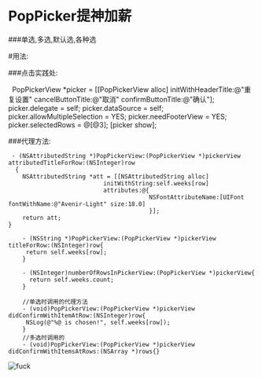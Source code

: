 # PopPicker提神加薪


###单选,多选,默认选,各种选

#用法:

###点击实践处:

    PopPickerView *picker = [[PopPickerView alloc] initWithHeaderTitle:@"重复设置" cancelButtonTitle:@"取消" confirmButtonTitle:@"确认"];
    picker.delegate = self;
    picker.dataSource = self;
    picker.allowMultipleSelection = YES;
    picker.needFooterView = YES;
    picker.selectedRows = @[@3];
    [picker show];
    
 ###代理方法:
 
     - (NSAttributedString *)PopPickerView:(PopPickerView *)pickerView attributedTitleForRow:(NSInteger)row
      {
        NSAttributedString *att = [[NSAttributedString alloc]
                               initWithString:self.weeks[row]
                               attributes:@{
                                            NSFontAttributeName:[UIFont fontWithName:@"Avenir-Light" size:18.0]
                                            }];
        return att;
    }

        - (NSString *)PopPickerView:(PopPickerView *)pickerView titleForRow:(NSInteger)row{
         return self.weeks[row];
        }

        - (NSInteger)numberOfRowsInPickerView:(PopPickerView *)pickerView{
          return self.weeks.count;
        }

        //单选时调用的代理方法
        - (void)PopPickerView:(PopPickerView *)pickerView didConfirmWithItemAtRow:(NSInteger)row{
         NSLog(@"%@ is chosen!", self.weeks[row]);
        }
        //多选时调用的
        - (void)PopPickerView:(PopPickerView *)pickerView didConfirmWithItemsAtRows:(NSArray *)rows{}

  
![fuck](http://ww3.sinaimg.cn/large/006tNc79gy1ffhhggrjiij30ku12ataa.jpg)
